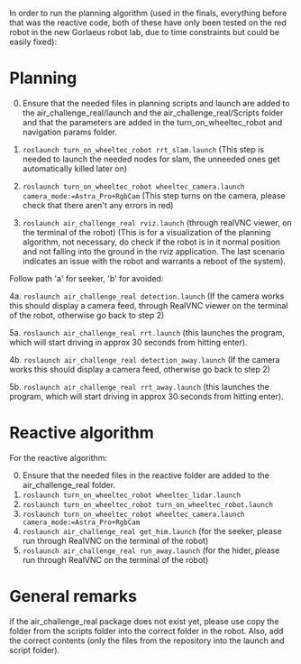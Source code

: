 In order to run the planning algorithm (used in the finals, everything before that was the reactive code, both of these have only been tested on the red robot in the new Gorlaeus robot lab, due to time constraints but could be easily fixed):
# Planning
0. Ensure that the needed files in planning scripts and launch are added to the air_challenge_real/launch and the air_challenge_real/Scripts folder and that the parameters are added in the turn_on_wheeltec_robot and navigation params folder.

1. `roslaunch turn_on_wheeltec_robot rrt_slam.launch`
(This step is needed to launch the needed nodes for slam, the unneeded ones get automatically killed later on)

2. `roslaunch turn_on_wheeltec_robot wheeltec_camera.launch camera_mode:=Astra_Pro+RgbCam`
(This step turns on the camera, please check that there aren't any errors in red)

3. `roslaunch air_challenge_real rviz.launch` (through realVNC viewer, on the terminal of the robot)
(This is for a visualization of the planning algorithm, not necessary, do check if the robot is in it normal position and not falling into the ground in the rviz application.
The last scenario indicates an issue with the robot and warrants a reboot of the system).

Follow path 'a' for seeker, 'b' for avoided:

4a. `roslaunch air_challenge_real detection.launch`
(If the camera works this should display a camera feed, through RealVNC viewer on the terminal of the robot, otherwise go back to step 2)

5a. `roslaunch air_challenge_real rrt.launch`
(this launches the program, which will start driving in approx 30 seconds from hitting enter).

4b. `roslaunch air_challenge_real detection_away.launch`
(If the camera works this should display a camera feed, otherwise go back to step 2)

5b. `roslaunch air_challenge_real rrt_away.launch`
(this launches the program, which will start driving in approx 30 seconds from hitting enter).

# Reactive algorithm
For the reactive algorithm:

0. Ensure that the needed files in the reactive folder are added to the air_challenge_real folder.
1. `roslaunch turn_on_wheeltec_robot wheeltec_lidar.launch`
2. `roslaunch turn_on_wheeltec_robot turn_on_wheeltec_robot.launch`
3. `roslaunch turn_on_wheeltec_robot wheeltec_camera.launch camera_mode:=Astra_Pro+RgbCam`
4. `roslaunch air_challenge_real get_him.launch` (for the seeker, please run through RealVNC on the terminal of the robot)
5. `roslaunch air_challenge_real run_away.launch` (for the hider, please run through RealVNC on the terminal of the robot)

# General remarks
if the air_challenge_real package does not exist yet, please use copy the folder from the scripts folder into the correct folder in the robot.
Also, add the correct contents (only the files from the repository into the launch and script folder).

